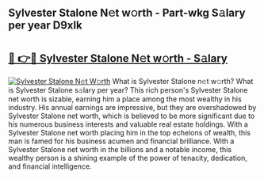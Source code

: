## Sylvester Stalone N𝚎t w𝚘rth - Part-wkg S𝚊lary per year D9xIk

# <h2><a href="http://gc1ei0.nevu.top/?p=Sylvester+Stalone">🔗 👉🔴 Sylvester Stalone N𝚎t w𝚘rth - S𝚊lary</a></h2>

[![Sylvester Stalone N𝚎t W𝚘rth](https://i.imgur.com/Oavwk0R.jpeg)](http://gc1ei0.nevu.top/?p=Sylvester+Stalone)
What is Sylvester Stalone n𝚎t w𝚘rth? What is Sylvester Stalone s𝚊lary per year?
This rich person's Sylvester Stalone net worth is sizable, earning him a place among the most wealthy in his industry. His annual earnings are impressive, but they are overshadowed by Sylvester Stalone net worth, which is believed to be more significant due to his numerous business interests and valuable real estate holdings. With a Sylvester Stalone net worth placing him in the top echelons of wealth, this man is famed for his business acumen and financial brilliance. With a Sylvester Stalone net worth in the billions and a notable income, this wealthy person is a shining example of the power of tenacity, dedication, and financial intelligence.
